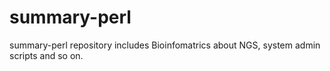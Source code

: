 # **summary-perl** #

summary-perl repository includes Bioinfomatrics about NGS, system admin scripts and so on.
